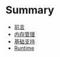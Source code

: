 # Summary

* [前言](README.md)
* [内存管理](MemoryManager/README.md)
* [基础支持](Basic/README.md)
* [Runtime](Runtime/README.md)

